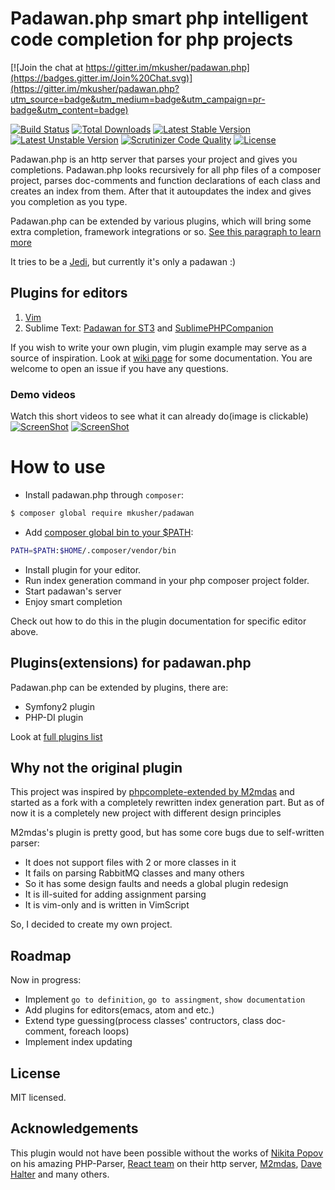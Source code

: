Padawan.php smart php intelligent code completion for php projects
==================================================================

[![Join the chat at https://gitter.im/mkusher/padawan.php](https://badges.gitter.im/Join%20Chat.svg)](https://gitter.im/mkusher/padawan.php?utm_source=badge&utm_medium=badge&utm_campaign=pr-badge&utm_content=badge)

[![Build Status](https://travis-ci.org/mkusher/padawan.php.svg?branch=master)](https://travis-ci.org/mkusher/padawan.php)
[![Total Downloads](https://poser.pugx.org/mkusher/padawan/downloads)](https://packagist.org/packages/mkusher/padawan)
[![Latest Stable Version](https://poser.pugx.org/mkusher/padawan/v/stable)](https://packagist.org/packages/mkusher/padawan)
[![Latest Unstable Version](https://poser.pugx.org/mkusher/padawan/v/unstable)](https://packagist.org/packages/mkusher/padawan)
[![Scrutinizer Code Quality](https://scrutinizer-ci.com/g/mkusher/padawan.php/badges/quality-score.png?b=master)](https://scrutinizer-ci.com/g/mkusher/padawan.php/?branch=master)
[![License](https://poser.pugx.org/mkusher/padawan/license)](https://packagist.org/packages/mkusher/padawan)

Padawan.php is an http server that parses your project and gives you
completions.
Padawan.php looks recursively for all php files of a composer project, parses
doc-comments and function declarations of each class and creates an index
from them. After that it autoupdates the index and gives you completion
as you type.

Padawan.php can be extended by various plugins, which will bring some
extra completion, framework integrations or so.
[See this paragraph to learn more](https://github.com/mkusher/padawan.php#pluginsextensions-for-padawanphp)

It tries to be a [Jedi](https://github.com/davidhalter/jedi),
but currently it's only a padawan :)

Plugins for editors
-------------------

1. [Vim](https://github.com/mkusher/padawan.vim)
2. Sublime Text: [Padawan for ST3](https://github.com/mkusher/padawan.sublime) and [SublimePHPCompanion](https://github.com/erichard/SublimePHPCompanion)

If you wish to write your own plugin, vim plugin example may serve
as a source of inspiration. Look at
[wiki page](https://github.com/mkusher/padawan.php/wiki/Editors'-plugins) for
some documentation.
You are welcome to open an issue if you have any questions.

### Demo videos

Watch this short videos to see what it can already do(image is clickable)
[![ScreenShot](http://i1.ytimg.com/vi/qpLJD24DYcU/maxresdefault.jpg)](https://www.youtube.com/watch?v=qpLJD24DYcU)
[![ScreenShot](http://i1.ytimg.com/vi/Y54P2N1T6-I/maxresdefault.jpg)](https://www.youtube.com/watch?v=Y54P2N1T6-I)

How to use
==========

- Install padawan.php through `composer`:
```bash
$ composer global require mkusher/padawan
```
- Add [composer global bin to your $PATH](https://getcomposer.org/doc/03-cli.md#global):
```bash
PATH=$PATH:$HOME/.composer/vendor/bin
```
- Install plugin for your editor.
- Run index generation command in your php composer
project folder.
- Start padawan's server
- Enjoy smart completion

Check out how to do this in the plugin documentation for specific editor above.

Plugins(extensions) for padawan.php
-----------------------------------

Padawan.php can be extended by plugins, there are:
- Symfony2 plugin
- PHP-DI plugin

Look at [full plugins list](https://github.com/mkusher/padawan.php/wiki/Plugins-list)

Why not the original plugin
---------------------------

This project was inspired by
[phpcomplete-extended by M2mdas](https://github.com/m2mdas/phpcomplete-extended)
and started as a fork with a completely rewritten index generation part.
But as of now it is a completely new project with different design principles

M2mdas's plugin is pretty good, but has some core bugs due to
self-written parser:

* It does not support files with 2 or more classes in it
* It fails on parsing RabbitMQ classes and many others
* So it has some design faults and needs a global plugin redesign
* It is ill-suited for adding assignment parsing
* It is vim-only and is written in VimScript

So, I decided to create my own project.

Roadmap
-------

Now in progress:

* Implement `go to definition`, `go to assingment`, `show documentation`
* Add plugins for editors(emacs, atom and etc.)
* Extend type guessing(process classes' contructors, class doc-comment, foreach loops)
* Implement index updating

License
-------
MIT licensed.

Acknowledgements
----------------

This plugin would not have been possible without the works of
[Nikita Popov](https://github.com/nikic) on his amazing PHP-Parser,
[React team](https://github.com/reactphp) on their http server,
[M2mdas](https://github.com/m2mdas),
[Dave Halter](https://github.com/davidhalter)
and many others.
